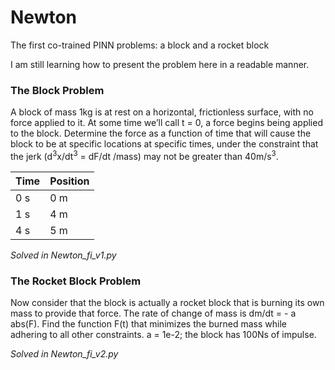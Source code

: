 # Newton
The first co-trained PINN problems: a block and a rocket block

I am still learning how to present the problem here in a readable manner.

### The Block Problem
A block of mass 1kg is at rest on a horizontal, frictionless surface, with no force applied to it. At some time we’ll call t = 0, a force begins being applied to the block. Determine the force as a function of time that will cause the block to be at specific locations at specific times, under the constraint that the jerk (d<sup>3</sup>x/dt<sup>3</sup> = dF/dt /mass) may not be greater than 40m/s<sup>3</sup>.
<table>
<thead>
<tr>
<th>Time</th>
<th>Position</th>
</tr>
</thead>
<tbody>
<tr>
<td>0 s</td>
<td>0 m</td>
</tr>
<tr>
<td>1 s</td>
<td>4 m</td>
</tr>
<tr>
<td>4 s</td>
<td>5 m</td>
</tr>
</tbody>
</table>

_Solved in Newton_fi_v1.py_


### The Rocket Block Problem
Now consider that the block is actually a rocket block that is burning its own mass to provide that force. The rate of change of mass is dm/dt = - a abs(F). Find the function F(t) that minimizes the burned mass while adhering to all other constraints. a = 1e-2; the block has 100Ns of impulse.

_Solved in Newton_fi_v2.py_
